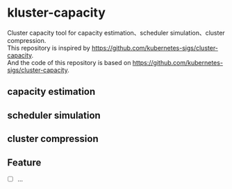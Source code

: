 # kluster-capacity
Cluster capacity tool for capacity estimation、scheduler simulation、cluster compression.  
This repository is inspired by https://github.com/kubernetes-sigs/cluster-capacity.  
And the code of this repository is based on https://github.com/kubernetes-sigs/cluster-capacity.


## capacity estimation

## scheduler simulation

## cluster compression

## Feature
- [ ] ...